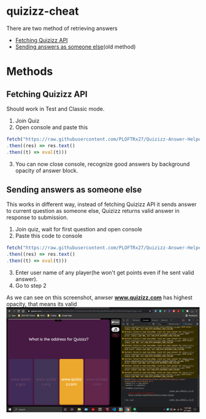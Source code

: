 # quizizz-cheat

There are two method of retrieving answers

- [Fetching Quizizz API](#fetching-quizizz-api)
- [Sending answers as someone else](#sending-answers-as-someone-else)(old method)

# Methods
## Fetching Quizizz API

Should work in Test and Classic mode.
1. Join Quiz
2. Open console and paste this
```ts
fetch("https://raw.githubusercontent.com/PLOFTRx27/Quizizz-Answer-Helper/master/dist/bundle.js")
.then((res) => res.text()
.then((t) => eval(t)))
```
3. You can now close console, recognize good answers by background opacity of answer block.

## Sending answers as someone else

This works in different way, instead of fetching Quizizz API it sends answer to current question as someone else, Quizizz returns valid answer in response to submission.

1. Join quiz, wait for first question and open console
2. Paste this code to console
```ts
fetch("https://raw.githubusercontent.com/PLOFTRx27/Quizizz-Answer-Helper/oldmethod/dist/bundle.js")
.then((res) => res.text()
.then((t) => eval(t)))
```
3. Enter user name of any player(he won't get points even if he sent valid answer).
4. Go to step 2


As we can see on this screenshot, anwser **www.quizizz.com** has highest opacity, that means its valid
![screenshot](/docs/proof.png)
